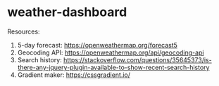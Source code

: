 # weather-dashboard

Resources:

1. 5-day forecast: https://openweathermap.org/forecast5
2. Geocoding API: https://openweathermap.org/api/geocoding-api
3. Search history: https://stackoverflow.com/questions/35645373/is-there-any-jquery-plugin-available-to-show-recent-search-history
4. Gradient maker: https://cssgradient.io/